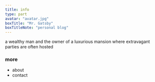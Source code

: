```yaml
---
title: info
type: part
avatar: "avatar.jpg"
boxTitle: "Mr. Gatsby"
boxTitleNote: "personal blog"
---
```


a wealthy man and the owner of a luxurious mansion where extravagant parties are often hosted

### more

* about
* contact
